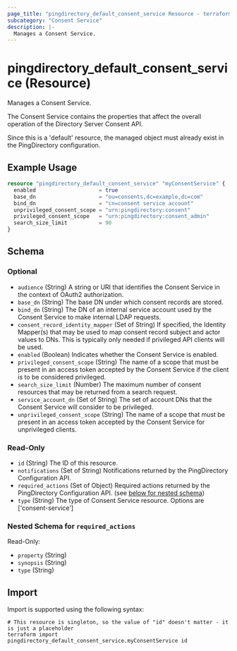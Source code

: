```yaml
---
page_title: "pingdirectory_default_consent_service Resource - terraform-provider-pingdirectory"
subcategory: "Consent Service"
description: |-
  Manages a Consent Service.
---
```


# pingdirectory_default_consent_service (Resource)

Manages a Consent Service.

The Consent Service contains the properties that affect the overall operation of the Directory Server Consent API.

Since this is a 'default' resource, the managed object must already exist in the PingDirectory configuration.

## Example Usage

```terraform
resource "pingdirectory_default_consent_service" "myConsentService" {
  enabled                    = true
  base_dn                    = "ou=consents,dc=example,dc=com"
  bind_dn                    = "cn=consent service account"
  unprivileged_consent_scope = "urn:pingdirectory:consent"
  privileged_consent_scope   = "urn:pingdirectory:consent_admin"
  search_size_limit          = 90
}
```

<!-- schema generated by tfplugindocs -->
## Schema

### Optional

- `audience` (String) A string or URI that identifies the Consent Service in the context of OAuth2 authorization.
- `base_dn` (String) The base DN under which consent records are stored.
- `bind_dn` (String) The DN of an internal service account used by the Consent Service to make internal LDAP requests.
- `consent_record_identity_mapper` (Set of String) If specified, the Identity Mapper(s) that may be used to map consent record subject and actor values to DNs. This is typically only needed if privileged API clients will be used.
- `enabled` (Boolean) Indicates whether the Consent Service is enabled.
- `privileged_consent_scope` (String) The name of a scope that must be present in an access token accepted by the Consent Service if the client is to be considered privileged.
- `search_size_limit` (Number) The maximum number of consent resources that may be returned from a search request.
- `service_account_dn` (Set of String) The set of account DNs that the Consent Service will consider to be privileged.
- `unprivileged_consent_scope` (String) The name of a scope that must be present in an access token accepted by the Consent Service for unprivileged clients.

### Read-Only

- `id` (String) The ID of this resource.
- `notifications` (Set of String) Notifications returned by the PingDirectory Configuration API.
- `required_actions` (Set of Object) Required actions returned by the PingDirectory Configuration API. (see [below for nested schema](#nestedatt--required_actions))
- `type` (String) The type of Consent Service resource. Options are ['consent-service']

<a id="nestedatt--required_actions"></a>
### Nested Schema for `required_actions`

Read-Only:

- `property` (String)
- `synopsis` (String)
- `type` (String)

## Import

Import is supported using the following syntax:

```shell
# This resource is singleton, so the value of "id" doesn't matter - it is just a placeholder
terraform import pingdirectory_default_consent_service.myConsentService id
```

